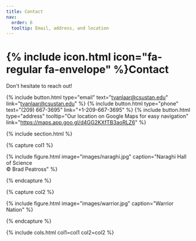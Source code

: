 ```yaml
---
title: Contact
nav:
  order: 6
  tooltip: Email, address, and location
---
```


# {% include icon.html icon="fa-regular fa-envelope" %}Contact

Don't hesitate to reach out!

{%
  include button.html
  type="email"
  text="tvanlaar@csustan.edu"
  link="tvanlaar@csustan.edu"
%}
{%
  include button.html
  type="phone"
  text="(209) 667-3695"
  link="+1-209-667-3695"
%}
{%
  include button.html
  type="address"
  tooltip="Our location on Google Maps for easy navigation"
  link="https://maps.app.goo.gl/d4GG2KXfTB3aoRLZ6"
%}

{% include section.html %}

{% capture col1 %}

{%
  include figure.html
  image="images/naraghi.jpg"
  caption="Naraghi Hall of Science <br><span>&copy; Brad Peatross<span>"
%}

{% endcapture %}

{% capture col2 %}

{%
  include figure.html
  image="images/warrior.jpg"
  caption="Warrior Nation"
%}

{% endcapture %}

{% include cols.html col1=col1 col2=col2 %}


